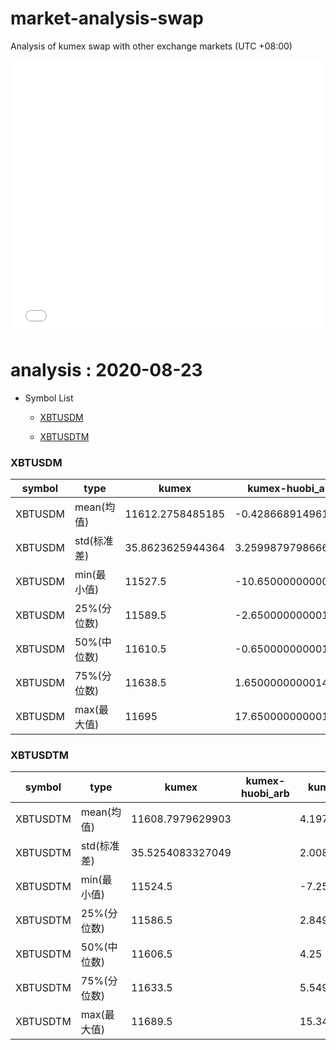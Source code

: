# market-analysis-swap
Analysis of kumex swap with other exchange markets (UTC +08:00)

<iframe width="100%" height="440" src="./data.html" frameborder="no" border="0" scrolling="no"></iframe>

# analysis : 2020-08-23
* Symbol List

  * [XBTUSDM](#xbtusdm)

  * [XBTUSDTM](#xbtusdtm)


### XBTUSDM

symbol|type|kumex|kumex-huobi_arb|kumex-okex_arb
---|---|---|---|---
XBTUSDM | mean(均值) | 11612.2758485185 | -0.428668914961378 | 1.10753833190304
XBTUSDM | std(标准差) | 35.8623625944364 | 3.25998797986669 | 2.86549849980803
XBTUSDM | min(最小值) | 11527.5 | -10.6500000000015 | -9.34999999999854
XBTUSDM | 25%(分位数) | 11589.5 | -2.65000000000145 | -0.950000000000728
XBTUSDM | 50%(中位数) | 11610.5 | -0.650000000001455 | 0.549999999999272
XBTUSDM | 75%(分位数) | 11638.5 | 1.65000000000146 | 3.04999999999927
XBTUSDM | max(最大值) | 11695 | 17.6500000000015 | 22.25


### XBTUSDTM

symbol|type|kumex|kumex-huobi_arb|kumex-okex_arb
---|---|---|---|---
XBTUSDTM | mean(均值) | 11608.7979629903 |  | 4.19769522873658
XBTUSDTM | std(标准差) | 35.5254083327049 |  | 2.00821269975591
XBTUSDTM | min(最小值) | 11524.5 |  | -7.25
XBTUSDTM | 25%(分位数) | 11586.5 |  | 2.84999999999855
XBTUSDTM | 50%(中位数) | 11606.5 |  | 4.25
XBTUSDTM | 75%(分位数) | 11633.5 |  | 5.54999999999927
XBTUSDTM | max(最大值) | 11689.5 |  | 15.3499999999985

